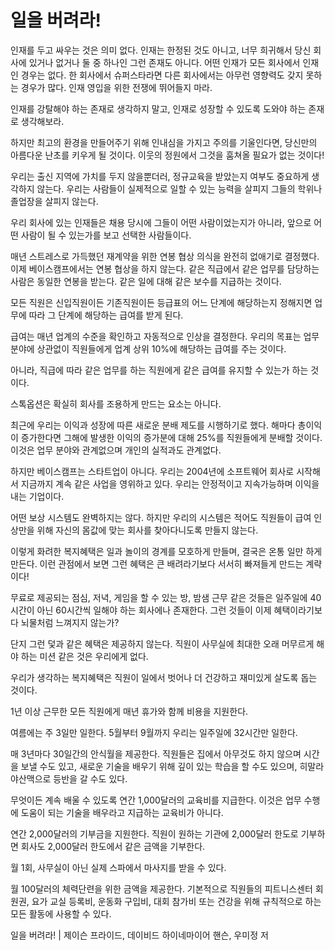 # 일을 버려라!
인재를 두고 싸우는 것은 의미 없다. 인재는 한정된 것도 아니고, 너무 희귀해서 당신 회사에 있거나 없거나 둘 중 하나인 그런 존재도 아니다. 어떤 인재가 모든 회사에서 인재인 경우는 없다. 한 회사에서 슈퍼스타라면 다른 회사에서는 아무런 영향력도 갖지 못하는 경우가 많다. 인재 영입을 위한 전쟁에 뛰어들지 마라.

 
인재를 강탈해야 하는 존재로 생각하지 말고, 인재로 성장할 수 있도록 도와야 하는 존재로 생각해보라.


하지만 최고의 환경을 만들어주기 위해 인내심을 가지고 주의를 기울인다면, 당신만의 아름다운 난초를 키우게 될 것이다. 이웃의 정원에서 그것을 훔쳐올 필요가 없는 것이다!


우리는 출신 지역에 가치를 두지 않을뿐더러, 정규교육을 받았는지 여부도 중요하게 생각하지 않는다. 우리는 사람들이 실제적으로 일할 수 있는 능력을 살피지 그들의 학위나 졸업장을 살피지 않는다.


우리 회사에 있는 인재들은 채용 당시에 그들이 어떤 사람이었는지가 아니라, 앞으로 어떤 사람이 될 수 있는가를 보고 선택한 사람들이다.


매년 스트레스로 가득했던 재계약을 위한 연봉 협상 의식을 완전히 없애기로 결정했다. 이제 베이스캠프에서는 연봉 협상을 하지 않는다. 같은 직급에서 같은 업무를 담당하는 사람은 동일한 연봉을 받는다. 같은 일에 대해 같은 보수를 지급하는 것이다.


모든 직원은 신입직원이든 기존직원이든 등급표의 어느 단계에 해당하는지 정해지면 업무에 따라 그 단계에 해당하는 급여를 받게 된다.


급여는 매년 업계의 수준을 확인하고 자동적으로 인상을 결정한다. 우리의 목표는 업무 분야에 상관없이 직원들에게 업계 상위 10%에 해당하는 급여를 주는 것이다.


아니라, 직급에 따라 같은 업무를 하는 직원에게 같은 급여를 유지할 수 있는가 하는 것이다.


스톡옵션은 확실히 회사를 조용하게 만드는 요소는 아니다.

 
최근에 우리는 이익과 성장에 따른 새로운 분배 제도를 시행하기로 했다. 해마다 총이익이 증가한다면 그해에 발생한 이익의 증가분에 대해 25%를 직원들에게 분배할 것이다. 이것은 업무 분야와 관계없으며 개인의 실적과도 관계없다.


하지만 베이스캠프는 스타트업이 아니다. 우리는 2004년에 소프트웨어 회사로 시작해서 지금까지 계속 같은 사업을 영위하고 있다. 우리는 안정적이고 지속가능하며 이익을 내는 기업이다.


어떤 보상 시스템도 완벽하지는 않다. 하지만 우리의 시스템은 적어도 직원들이 급여 인상만을 위해 자신의 몸값에 맞는 회사를 찾아다니도록 만들지 않는다.


이렇게 화려한 복지혜택은 일과 놀이의 경계를 모호하게 만들며, 결국은 온통 일만 하게 만든다. 이런 관점에서 보면 그런 혜택은 큰 배려라기보다 서서히 빠져들게 만드는 계략이다!


무료로 제공되는 점심, 저녁, 게임을 할 수 있는 방, 밤샘 근무 같은 것들은 일주일에 40시간이 아닌 60시간씩 일해야 하는 회사에나 존재한다. 그런 것들이 이제 혜택이라기보다 뇌물처럼 느껴지지 않는가?

단지 그런 덫과 같은 혜택은 제공하지 않는다. 직원이 사무실에 최대한 오래 머무르게 해야 하는 미션 같은 것은 우리에게 없다.


우리가 생각하는 복지혜택은 직원이 일에서 벗어나 더 건강하고 재미있게 살도록 돕는 것이다.

1년 이상 근무한 모든 직원에게 매년 휴가와 함께 비용을 지원한다.


여름에는 주 3일만 일한다. 5월부터 9월까지 우리는 일주일에 32시간만 일한다.


매 3년마다 30일간의 안식월을 제공한다. 직원들은 집에서 아무것도 하지 않으며 시간을 보낼 수도 있고, 새로운 기술을 배우기 위해 깊이 있는 학습을 할 수도 있으며, 히말라야산맥으로 등반을 갈 수도 있다.


무엇이든 계속 배울 수 있도록 연간 1,000달러의 교육비를 지급한다. 이것은 업무 수행에 도움이 되는 기술을 배우라고 지급하는 교육비가 아니다.


연간 2,000달러의 기부금을 지원한다. 직원이 원하는 기관에 2,000달러 한도로 기부하면 회사도 2,000달러 한도에서 같은 금액을 기부한다.


월 1회, 사무실이 아닌 실제 스파에서 마사지를 받을 수 있다.


월 100달러의 체력단련을 위한 금액을 제공한다. 기본적으로 직원들의 피트니스센터 회원권, 요가 교실 등록비, 운동화 구입비, 대회 참가비 또는 건강을 위해 규칙적으로 하는 모든 활동에 사용할 수 있다.

일을 버려라! | 제이슨 프라이드, 데이비드 하이네마이어 핸슨, 우미정 저

